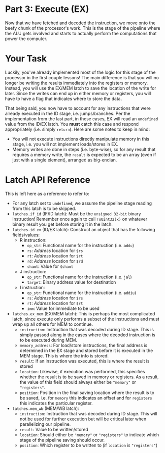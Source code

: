 # Part 3: Execute (EX)
Now that we have fetched and decoded the instruction, we move onto the beefy
chunk of the processor's work.  This is the stage of the pipeline where the ALU
gets involved and starts to actually perform the computations that power the
computer.

# Your Task
Luckily, you've already implemented most of the logic for this stage of the
processor in the first couple lessons!  The main difference is that you will no
longer be writing the results immediately into the registers or memory. Instead,
you will use the EX/MEM latch to save the location of the write for later.
Since the writes can end up in either memory or registers, you will have to have
a flag that indicates where to store the data.

That being said, you now have to account for any instructions that were already
executed in the ID stage, i.e. jumps/branches.  Per the implementation from the
last part, in these cases, EX will read an `undefined` value from the ID/EX
latch.  You **must** catch this case and respond appropriately (i.e. simply
`return`).  Here are some notes to keep in mind:

- You will not execute instructions directly manipulate memory in this stage,
  i.e. you will not implement loads/stores in EX.
- Memory writes are done in steps (i.e. byte-wise), so for any result that
  requires a memory write, the `result` is expected to be an array (even if just
  with a single element), arranged as big-endian.

# Latch API Reference
This is left here as a reference to refer to:

- For any latch set to `undefined`, we assume the pipeline stage reading from
  this latch is to be skipped.
- `latches.if_id` (IF/ID latch): Must be the `unsigned 32-bit` binary
  instruction!  Remember once again to call `ToUint32(x)` on whatever binary
  result you get before storing it in the latch.
- `latches.id_ex` (ID/EX latch): Construct an object that has the following
  fields/values:
  - R instruction:
    - `op_str`: Functional name for the instruction (i.e. `addu`)
    - `rs`: *Address* location for `$rs`
    - `rt`: *Address* location for `$rt`
    - `rd`: *Address* location for `$rd`
    - `shamt`: Value for `$shamt`
  - J instruction:
    - `op_str`: Functional name for the instruction (i.e. `jal`)
    - `target`: Binary address value for destination
  - I instruction:
    - `op_str`: Functional name for the instruction (i.e. `addiu`)
    - `rs`: *Address* location for `$rs`
    - `rt`: *Address* location for `$rt`
    - `imm`: Value for immediate to be used
- `latches.ex_mem` (EX/MEM latch): This is perhaps the most complicated latch,
  since execute only performs a subset of the instructions and must wrap up all
  others for MEM to continue.
  - `instruction`: Instruction that was decoded during ID stage.  This is simply
  passed along in the cases where the decoded instruction is to be executed
  during MEM.
  - `memory_address`: For load/store instructions, the final address is
  determined in the EX stage and stored before it is executed in the MEM stage.
  This is where the info is stored.
  - `result`: If an instruction was executed, this is where the result is stored
  - `location`: Likewise, if execution was performed, this specifies whether the
  result is to be saved in memory or registers.  As a result, the value of this
  field should always either be `"memory"` or `"registers"`.
  - `position`: Position in the final saving location where the result is to be
  saved, i.e. for `memory` this indicates an offset and for `registers` this
  indicates the particular register.
- `latches.mem_wb` (MEM/WB latch):
  - `instruction`: Instruction that was decoded during ID stage.  This will not
  be used for further execution but will be critical later when parallelizing
  our pipeline.
  - `result`: Value to be written/stored
  - `location`: Should either be `"memory"` or `"registers"` to indicate which
  stage of the pipeline saving should occur.
  - `position`: Which register to be written to (if `location` is `"registers"`)
